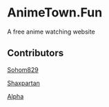 # AnimeTown.Fun

A free anime watching website

## Contributors

[Sohom829](https://github.com/Sohom829)

[Shaxpartan](https://github.com/Shaxpartan)

[Alpha](https://github.com/Alpha5959)

